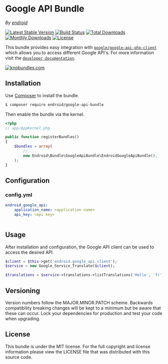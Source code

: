 Google API Bundle
=================

*By [endroid](http://endroid.nl/)*

[![Latest Stable Version](http://img.shields.io/packagist/v/endroid/google-api-bundle.svg)](https://packagist.org/packages/endroid/google-api-bundle)
[![Build Status](http://img.shields.io/travis/endroid/EndroidGoogleApiBundle.svg)](http://travis-ci.org/endroid/EndroidGoogleApiBundle)
[![Total Downloads](http://img.shields.io/packagist/dt/endroid/google-api-bundle.svg)](https://packagist.org/packages/endroid/google-api-bundle)
[![Monthly Downloads](http://img.shields.io/packagist/dm/endroid/google-api-bundle.svg)](https://packagist.org/packages/endroid/google-api-bundle)
[![License](http://img.shields.io/packagist/l/endroid/google-api-bundle.svg)](https://packagist.org/packages/endroid/google-api-bundle)

This bundle provides easy integration with [`google/google-api-php-client`](https://github.com/google/google-api-php-client)
which allows you to access different Google API's. For more information visit the [`developer documentation`](https://developers.google.com/api-client-library/php/).

[![knpbundles.com](http://knpbundles.com/endroid/EndroidGoogleApiBundle/badge-short)](http://knpbundles.com/endroid/EndroidGoogleApiBundle)

## Installation

Use [Composer](https://getcomposer.org/) to install the bundle.

``` bash
$ composer require endroid/google-api-bundle
```

Then enable the bundle via the kernel.

``` php
<?php
// app/AppKernel.php

public function registerBundles()
{
    $bundles = array(
        // ...
        new Endroid\Bundle\GoogleApiBundle\EndroidGoogleApiBundle(),
    );
}
```

## Configuration

### config.yml

```yaml
endroid_google_api:
    application_name: <application name>
    api_key: <api key>
        
```

## Usage

After installation and configuration, the Google API client can be used to
access the desired API.

``` php
$client = $this->get('endroid.google_api_client');
$service = new Google_Service_Translate($client);

$translations = $service->translations->listTranslations('Hello', 'fr');
```

## Versioning

Version numbers follow the MAJOR.MINOR.PATCH scheme. Backwards compatibility
breaking changes will be kept to a minimum but be aware that these can occur.
Lock your dependencies for production and test your code when upgrading.

## License

This bundle is under the MIT license. For the full copyright and license
information please view the LICENSE file that was distributed with this source code.